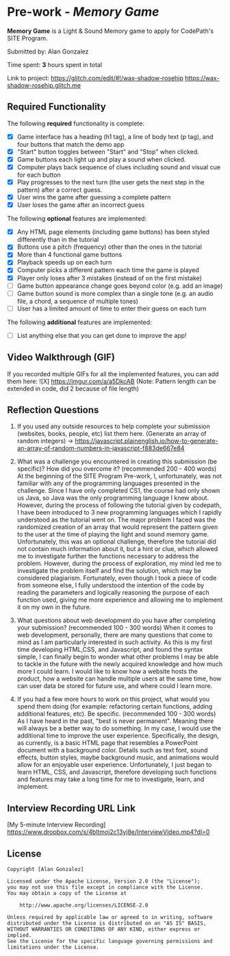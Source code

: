 # Pre-work - *Memory Game*

**Memory Game** is a Light & Sound Memory game to apply for CodePath's SITE Program. 

Submitted by: Alan Gonzalez

Time spent: **3** hours spent in total

Link to project: https://glitch.com/edit/#!/wax-shadow-rosehip
https://wax-shadow-rosehip.glitch.me

## Required Functionality

The following **required** functionality is complete:

* [X] Game interface has a heading (h1 tag), a line of body text (p tag), and four buttons that match the demo app
* [X] "Start" button toggles between "Start" and "Stop" when clicked. 
* [X] Game buttons each light up and play a sound when clicked. 
* [X] Computer plays back sequence of clues including sound and visual cue for each button
* [X] Play progresses to the next turn (the user gets the next step in the pattern) after a correct guess. 
* [X] User wins the game after guessing a complete pattern
* [X] User loses the game after an incorrect guess

The following **optional** features are implemented:

* [X] Any HTML page elements (including game buttons) has been styled differently than in the tutorial
* [X] Buttons use a pitch (frequency) other than the ones in the tutorial
* [X] More than 4 functional game buttons
* [X] Playback speeds up on each turn
* [X] Computer picks a different pattern each time the game is played
* [X] Player only loses after 3 mistakes (instead of on the first mistake)
* [ ] Game button appearance change goes beyond color (e.g. add an image)
* [ ] Game button sound is more complex than a single tone (e.g. an audio file, a chord, a sequence of multiple tones)
* [ ] User has a limited amount of time to enter their guess on each turn

The following **additional** features are implemented:

- [ ] List anything else that you can get done to improve the app!

## Video Walkthrough (GIF)

If you recorded multiple GIFs for all the implemented features, you can add them here:
![X] https://imgur.com/a/a5DkcAB (Note: Pattern length can be extended in code, did 2 because of file length)

## Reflection Questions
1. If you used any outside resources to help complete your submission (websites, books, people, etc) list them here. 
(Generate an array of random integers) -> https://javascript.plainenglish.io/how-to-generate-an-array-of-random-numbers-in-javascript-f883de667e84

2. What was a challenge you encountered in creating this submission (be specific)? How did you overcome it? (recommended 200 - 400 words) 
At the beginning of the SITE Program Pre-work, I, unfortunately, was not familiar with any of the programming languages presented in the challenge. Since I have only completed CS1, the course had only shown us Java, so Java was the only programming language I knew about. However, during the process of following the tutorial given by codepath, I have been introduced to 3 new programming languages which I rapidly understood as the tutorial went on. The major problem I faced was the randomized creation of an array that would represent the pattern given to the user at the time of playing the light and sound memory game. Unfortunately, this was an optional challenge, therefore the tutorial did not contain much information about it, but a hint or clue, which allowed me to investigate further the functions necessary to address the problem. However, during the process of exploration, my mind led me to investigate the problem itself and find the solution, which may be considered plagiarism. Fortunately, even though I took a piece of code from someone else, I fully understood the intention of the code by reading the parameters and logically reasoning the purpose of each function used, giving me more experience and allowing me to implement it on my own in the future.

3. What questions about web development do you have after completing your submission? (recommended 100 - 300 words) 
When it comes to web development, personally, there are many questions that come to mind as I am particularly interested in such activity. As this is my first time developing HTML,CSS, and Javascript, and found the syntax simple, I can finally begin to wonder what other problems I may be able to tackle in the future with the newly acquired knowledge and how much more I could learn. I would like to know how a website hosts the product, how a website can handle multiple users at the same time, how can user data be stored for future use, and where could I learn more.

4. If you had a few more hours to work on this project, what would you spend them doing (for example: refactoring certain functions, adding additional features, etc). Be specific. (recommended 100 - 300 words) 
As I have heard in the past, "best is never permanent". Meaning there will always be a better way to do something. In my case, I would use the additional time to improve the user experience. Specifically, the design, as currently, is a basic HTML page that resembles a PowerPoint document with a background color. Details such as text font, sound effects, button styles, maybe background music, and animations would allow for an enjoyable user experience. Unfortunately, I just began to learn HTML, CSS, and Javascript, therefore developing such functions and features may take a long time for me to investigate, learn, and implement.



## Interview Recording URL Link

[My 5-minute Interview Recording] https://www.dropbox.com/s/4bltmoj2c13yj8e/InterviewVideo.mp4?dl=0


## License

    Copyright [Alan Gonzalez]

    Licensed under the Apache License, Version 2.0 (the "License");
    you may not use this file except in compliance with the License.
    You may obtain a copy of the License at

        http://www.apache.org/licenses/LICENSE-2.0

    Unless required by applicable law or agreed to in writing, software
    distributed under the License is distributed on an "AS IS" BASIS,
    WITHOUT WARRANTIES OR CONDITIONS OF ANY KIND, either express or implied.
    See the License for the specific language governing permissions and
    limitations under the License.
